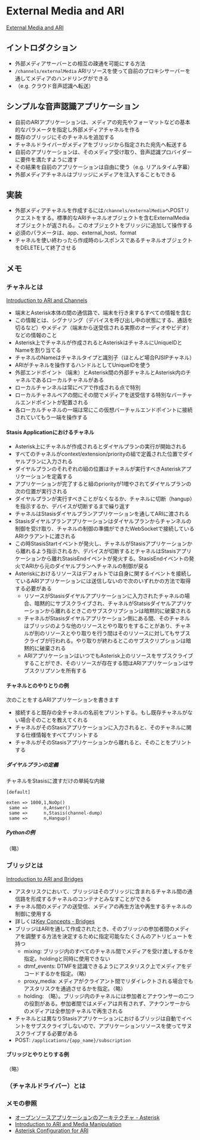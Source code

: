 # External Media and ARI

[External Media and ARI](https://wiki.asterisk.org/wiki/display/AST/External+Media+and+ARI)

## イントロダクション

- 外部メディアサーバーとの相互の疎通を可能にする方法
- `/channels/externalMedia` ARIリソースを使って自前のプロキシサーバーを通してメディアのハンドリングができる
- （e.g. クラウド音声認識へ転送）

## シンプルな音声認識アプリケーション

- 自前のARIアプリケーションは、メディアの宛先やフォーマットなどの基本的なパラメータを指定し外部メディアチャネルを作る
- 既存のブリッジにそのチャネルを追加する
- チャネルドライバーがメディアをブリッジから指定された宛先へ転送する
- 自前のアプリケーションは、そのメディア受け取り、音声認識プロバイダーに要件を満たすように渡す
- その結果を自前のアプリケーションは自由に使う（e.g. リアルタイム字幕）
- 外部メディアチャネルはブリッジにメディアを注入することもできる

## 実装

- 外部メディアチャネルを作成するには`/channels/externalMedia`へPOSTリクエストをする。標準的なARIチャネルオブジェクトを含むExternalMediaオブジェクトが返される。このオブジェクトをブリッジに追加して操作する
- 必須のパラメータは、app、external_host、format
- チャネルを使い終わったら作成時のレスポンスであるチャネルオブジェクトをDELETEして終了させる

## メモ

### チャネルとは

[Introduction to ARI and Channels](https://wiki.asterisk.org/wiki/display/AST/Introduction+to+ARI+and+Channels)

- 端末とAsterisk本体の間の通信路で、端末を行き来するすべての情報を含む
- この情報とは、シグナリング（デバイスを呼び出し中の状態にする、通話を切るなど）やメディア（端末から送受信される実際のオーディオやビデオ）などの情報のこと
- Asterisk上でチャネルが作成されるとAsteriskはチャネルにUniqueIDとNameを割り当てる
- チャネルのNameはチャネルタイプと識別子（ほとんど場合PJSIPチャネル）
- ARIがチャネルを操作するハンドルとしてUniqueIDを使う
- 外部エンドポイント（端末）とAsterisk間の外部チャネルとAsterisk内のチャネルであるローカルチャネルがある
- ローカルチャンネルは常にペアで作成される点で特別
- ローカルチャネルペアの間にその間でメディアを送受信する特別なバーチャルエンドポイントが配置される
- 各ローカルチャネルの一端は常にこの仮想バーチャルエンドポイントに接続されていてもう一端を操作する

#### Stasis Applicationにおけるチャネル

- Asterisk上にチャネルが作成されるとダイヤルプランの実行が開始される
- すべてのチャネルがcontext/extension/priorityの組で定義された位置でダイヤルプランに入力される
- ダイヤルプランのそれぞれの組の位置はチャネルが実行すべきAsteriskアプリケーションを定義する
- アプリケーションが完了すると組のpriorityが1増やされてダイヤルプランの次の位置が実行される
- ダイヤルプランが実行すべきことがなくなるか、チャネルに切断（hangup）を指示するか、デバイスが切断するまで繰り返す
- チャネルはStasisダイヤルプランアプリケーションを通してARIに渡される
- Stasisダイヤルプランアプリケーションはダイヤルプランからチャンネルの制御を受け取り、チャネルの制御の準備ができたWebSocketで接続しているARIクラアントに渡される
- この時StasisStartイベントが発火し、チャネルがStasisアプリケーションから離れるよう指示されるか、デバイスが切断するとチャネルはStasisアプリケーションから離れStasisEndイベントが発火する。StasisEndイベントの発火でARIから元のダイヤルプランへチャネルの制御が戻る
- Asteriskにおけるリソースはデフォルトでは自身に関するイベントを接続しているARIアプリケーションには送信しないので次のいずれかの方法で取得する必要がある
  - リソースがStasisダイヤルアプリケーションに入力されたチャネルの場合、暗黙的にサブスクライブされ、チャネルがStatsisダイヤルアプリケーションから離れるときこのサブスクリプションは暗黙的に破棄される
  - チャネルがStasisダイヤルアプリケーション側にある間、そのチャネルはブリッジのような他のリソースとやり取りをすることがあり、チャネルが別のリソースとやり取りを行う間はそのリソースに対してもサブスクライブが行われる。やり取りが終わるとこのサブスクリプションは暗黙的に破棄される
  - ARIアプリケーションはいつでもAsterisk上のリソースをサブスクライブすることができ、そのリソースが存在する間はARIアプリケーションはサブスクリプソンを所有する

#### チャネルとのやりとりの例

次のことをするARIアプリケーションを書きます

- 接続すると既存の全チャネルの名前をプリントする。もし既存チャネルがない場合そのことを教えてくれる
- チャネルがそのStasisアプリケーションに入力されると、そのチャネルに関する仕様情報をすべてプリントする
- チャネルがそのStasisアプリケーションから離れると、そのことをプリントする

##### ダイヤルプランの定義

チャネルをStasisに渡すだけの単純な内線

```
[default]
 
exten => 1000,1,NoOp()
 same =>      n,Answer()
 same =>      n,Stasis(channel-dump)
 same =>      n,Hangup()
```

##### Pythonの例

（略）

### ブリッジとは

[Introduction to ARI and Bridges](https://wiki.asterisk.org/wiki/display/AST/Introduction+to+ARI+and+Bridges)

- アスタリスクにおいて、ブリッジはそのブリッジに含まれるチャネル間の通信路を形成するチャネルのコンテナとみなすことができる
- チャネル間のメディアの送受信、メディアの再生方法や再生するチャネルの制御に使用する
- 詳しくは[Key Concepts - Bridges](https://wiki.asterisk.org/wiki/display/AST/Bridges)
- ブリッジはARIを通して作成されたとき、そのブリッジの参加者間のメディアを調整する方法を決定するために指定可能なたくさんのアトリビュートを持つ
  - mixing: ブリッジ内のすべてのチャネル間でメディアを受け渡しするかを指定。holdingと同時に使用できない
  - dtmf_events: DTMFを認識できるようにアスタリスク上でメディアをデコードするかを指定。（略）
  - proxy_media: メディアがクライアント間でリダイレクトされる場合でもアスタリスクを通過させるかを指定。（略）
  - holding: （略）。ブリッジ内のチャネルには参加者とアナウンサーの二つの役割がある。参加者間ではメディアは共有されず、アナウンサーからのメディアは全参加チャネルで再生される
- チャネルとは異なりStasisアプリケーションにおけるブリッジは自動でイベントをサブスクライブしないので、アプリケーションリソースを使ってサヌスクライブする必要がある
- POST: `/applications/{app_name}/subscription`

#### ブリッジとやりとりする例

（略）

### （チャネルドライバー）とは

### メモの参照

- [オープンソースアプリケーションのアーキテクチャ - Asterisk](https://inzkyk.xyz/aosa/asterisk/)
- [Introduction to ARI and Media Manipulation](https://wiki.asterisk.org/wiki/display/AST/Introduction+to+ARI+and+Media+Manipulation)
- [Asterisk Configuration for ARI](https://wiki.asterisk.org/wiki/display/AST/Asterisk+Configuration+for+ARI)

